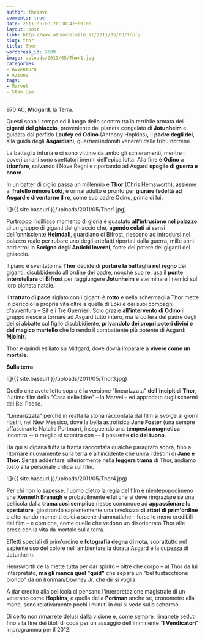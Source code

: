 ```yaml
---
author: thesave
comments: true
date: 2011-05-03 20:30:47+00:00
layout: post
link: http://www.atomodelmale.it/2011/05/03/thor/
slug: thor
title: Thor
wordpress_id: 9509
image: uploads/2011/05/Thor1.jpg
categories:
- Avventura
- Azione
tags:
- Marvel
- Stan Lee
---
```


970 AC, **Midgard**, la Terra.

Questi sono il tempo ed il luogo dello scontro tra la terribile armata dei **giganti del ghiaccio**, proveniente dal pianeta congelato di **Jotunheim** e guidata dal perfido **Laufey** ed **Odino** (Anthony Hopkins), il **padre degli dei**, alla guida degli **Asgardiani**, guerrieri indomiti venerati dalle tribù norrene.

La battaglia infuria e ci sono vittime da ambo gli schieramenti, mentre i poveri umani sono spettatori inermi dell'epica lotta. Alla fine è **Odino** a **trionfare**, salvando i Nove Regni e riportando ad Asgard **spoglie di guerra e onore**.

In un batter di ciglio passa un millennio e **Thor** (Chris Hemsworth), assieme al **fratello  minore  Loki**, è ormai adulto e pronto per **giurare fedeltà ad Asgard e diventarne il re**, come suo padre Odino, prima di lui.

![]({{ site.baseurl }}/uploads/2011/05/Thor1.jpg)

Purtroppo l'idilliaco momento di gloria è guastato **all'intrusione  nel palazzo** di un gruppo di giganti del ghiaccio che, **agendo  celati** ai sensi dell'onnisciente **Heimdall**, guardiano di Bifrost, riescono ad introdursi nel palazzo reale per rubare uno degli artefatti riportati dalla guerra, mille anni addietro: lo **Scrigno degli Antichi Inverni**, fonte del potere dei giganti del ghiaccio.

Il piano è sventato ma **Thor** decide di **portare la battaglia  nel regno** dei giganti, disubbidendo all'ordine del padre, nonché suo re, usa il **ponte interstellare** di **Bifrost** per raggiungere **Jotunheim** e sterminare i nemici sul loro pianeta natale.

Il **trattato di pace** siglato con i giganti è **rotto** e nella schermaglia Thor mette in pericolo la propria vita oltre a quella di Loki e dei suoi compagni d'avventura – Sif e i Tre Guerrieri. Solo grazie **all'intervento di Odino** il gruppo riesce a tornare ad Asgard tutto intero, ma la collera del padre degli dei si abbatte sul figlio disubbidiente, **privandolo dei propri poteri  divini  e del magico  martello** che lo rendo il combattente più potente di Asgard: **Mjolnir**.

Thor è quindi esiliato su Midgard, dove dovrà imparare a **vivere come un mortale**.

**Sulla terra**

![]({{ site.baseurl }}/uploads/2011/05/Thor3.jpg)

Quello che avete letto sopra è la versione "linearizzata" **dell'incipit di Thor**, l'ultimo film della "Casa delle Idee" – la Marvel – ed approdato sugli schermi del Bel Paese.

"Linearizzata" perché in realtà la storia raccontata dal film si svolge ai giorni nostri, nel New Messico, dove la bella astrofisica **Jane Foster** (una sempre affascinante Natalie Portman), inseguendo una **tempesta magnetica** incontra -- o meglio si scontra con -- il possente **dio del tuono**.

Da qui si dipana tutta la trama raccontata qualche paragrafo sopra, fino a ritornare nuovamente sulla terra e all'incidente che unirà i destini di **Jane e Thor.** Senza addentarsi ulteriormente nella **leggera trama** di Thor, andiamo tosto alla personale critica sul film.

![]({{ site.baseurl }}/uploads/2011/05/Thor4.jpg)

Per chi non lo sapesse, l'uomo dietro la regia del film è nientepopodimeno che **Kenneth Branagh** e probabilmente è lui che si deve ringraziare se una pellicola dalla **trama così semplice** riesce comunque ad **appassionare lo spettatore**, giostrando sapientemente una tavolozza **di attori di prim'ordine** e alternando momenti epici a scene drammatiche – forse le meno credibili del film – e comiche, come quelle che vedono un disorientato Thor alle prese con la vita da mortale sulla terra.

Effetti speciali di prim'ordine e **fotografia degna di nota**, soprattutto nel sapiente uso del colore nell'ambientare la dorata Asgard e la cupezza di Jotunheim.

Hemsworth ce la mette tutta per dar spirito – oltre che corpo – al Thor da lui interpretato, **ma gli manca quel "quid"** che separa un "bel fustacchione biondo" da un Ironman/Downey Jr. che dir si voglia.

A dar credito alla pellicola ci pensano l'interpretazione magistrale di un veterano come **Hopkins**, e quella della **Portman** anche se, cronometro alla mano, sono relativamente pochi i minuti in cui si vede sullo schermo.

Di certo non rimarrete delusi dalla visione e, come sempre, rimanete seduti fino alla fine dei titoli di coda per un assaggio dell'imminente "**I Vendicatori**" in programma per il 2012.

